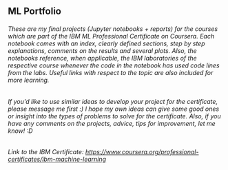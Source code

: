 ## ML Portfolio

###### These are my final projects (Jupyter notebooks + reports) for the courses which are part of the IBM ML Professional Certificate on Coursera. Each notebook comes with an index, clearly defined sections, step by step explanations, comments on the results and several plots. Also, the notebooks reference, when applicable, the IBM laboratories of the respective course whenever the code in the notebook has used code lines from the labs. Useful links with respect to the topic are also included for more learning. 

###### If you'd like to use similar ideas to develop your project for the certificate, please message me first :) I hope my own ideas can give some good ones or insight into the types of problems to solve for the certificate. Also, if you have any comments on the projects, advice, tips for improvement, let me know! :D 

###### Link to the IBM Certificate: https://www.coursera.org/professional-certificates/ibm-machine-learning
